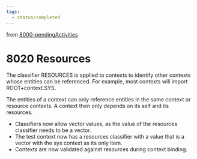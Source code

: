 ```yaml
---
tags:
  - status/completed
---
```

from [8000-pendingActivities](8000-pendingActivities.md)
# 8020 Resources
The classifier RESOURCES is applied to contexts to identify other contexts whose entities can be referenced. For example, most contexts will import ROOT+context.SYS.

The entities of a context can only reference entities in the same context or resource contexts. A context then only depends on its self and its resources.

- Classifiers now allow vector values, as the value of the resources classifier needs to be a vector.
- The test context now has a resources classifier with a value that is a vector with the sys context as its only item.
- Contexts are now validated against resources during context binding.